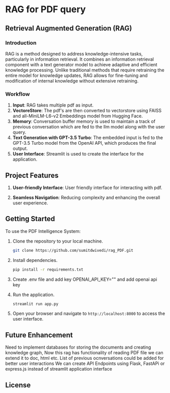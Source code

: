 # RAG for PDF query




## Retrieval Augmented Generation (RAG)

### Introduction

RAG is a method designed to address knowledge-intensive tasks, particularly in information retrieval. It combines an information retrieval component with a text generator model to achieve adaptive and efficient knowledge processing. Unlike traditional methods that require retraining the entire model for knowledge updates, RAG allows for fine-tuning and modification of internal knowledge without extensive retraining.

### Workflow

1. **Input**: RAG takes multiple pdf as input.
2. **VectoreStore**: The pdf's are then converted to vectorstore using FAISS and all-MiniLM-L6-v2 Embeddings model from Hugging Face.
3. **Memory**: Conversation buffer memory is used to maintain a track of previous conversation which are fed to the llm model along with the user query.
4. **Text Generation with GPT-3.5 Turbo**: The embedded input is fed to the GPT-3.5 Turbo model from the OpenAI API, which produces the final output.
5. **User Interface**: Streamlit is used to create the interface for the application.



## Project Features

1. **User-friendly Interface**: User friendly interface for interacting with pdf.

2. **Seamless Navigation**: Reducing complexity and enhancing the overall user experience.

## Getting Started

To use the PDF Intelligence System:

1. Clone the repository to your local machine.
   ```bash
   git clone https://github.com/sumitdwivedi/rag_PDF.git
   ```

2. Install dependencies.
   ```bash
   pip install -r requirements.txt
   ```
3. Create .env file and add key OPENAI_API_KEY="" and add openai api key

4. Run the application.
   ```bash
   streamlit run app.py
   ```

5. Open your browser and navigate to `http://localhost:8000` to access the user interface.

## Future Enhancement

Need to implement databases for storing the documents and creating knowledge graph, Now this rag has functionality of reading PDF file we can extend it to doc, html etc.
List of previous ocnversations could be added for better user interactions
We can create API Endpoints using Flask, FastAPi or express.js instead of streamlit application interface

## License



